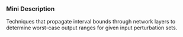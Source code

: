 ### Mini Description

Techniques that propagate interval bounds through network layers to determine worst-case output ranges for given input perturbation sets.
